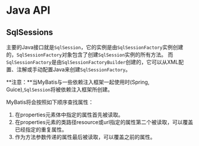 # Java API

## SqlSessions

主要的Java接口就是`SqlSession`，它的实例是由`SqlSessionFactory`实例创建的，`SqlSessionFactory`对象包含了创建`SqlSession`实例的所有方法。
而`SqlSessionFactory`是由`SqlSessionFactoryBuilder`创建的，它可以从XML配置、注解或手动配置Java来创建`SqlSessionFactory`。

**注意：**当MyBatis与一些依赖注入框架一起使用时(Spring, Guice),`SqlSession`将被依赖注入框架所创建。

MyBatis将会按照如下顺序查找属性：
1. 在properties元素体中指定的属性首先被读取。
2. 在properties元素的类路径resource或url指定的属性第二个被读取，可以覆盖已经指定的重复属性。
3. 作为方法参数传递的属性最后被读取，可以覆盖之前的属性。
